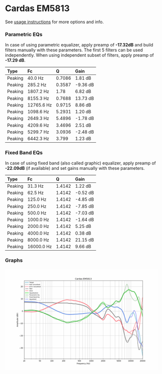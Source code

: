 # Cardas EM5813
See [usage instructions](https://github.com/jaakkopasanen/AutoEq#usage) for more options and info.

### Parametric EQs
In case of using parametric equalizer, apply preamp of **-17.32dB** and build filters manually
with these parameters. The first 5 filters can be used independently.
When using independent subset of filters, apply preamp of **-17.29 dB**.

| Type    | Fc         |      Q | Gain     |
|:--------|:-----------|:-------|:---------|
| Peaking | 40.0 Hz    | 0.7086 | 1.81 dB  |
| Peaking | 285.2 Hz   | 0.3587 | -9.36 dB |
| Peaking | 1807.2 Hz  | 1.78   | 6.82 dB  |
| Peaking | 8155.3 Hz  | 0.7688 | 13.73 dB |
| Peaking | 12765.6 Hz | 0.9715 | 8.86 dB  |
| Peaking | 1098.6 Hz  | 5.2931 | 1.20 dB  |
| Peaking | 2649.3 Hz  | 5.4896 | -1.78 dB |
| Peaking | 4209.6 Hz  | 3.4696 | 2.51 dB  |
| Peaking | 5299.7 Hz  | 3.0936 | -2.48 dB |
| Peaking | 6442.3 Hz  | 3.799  | 1.23 dB  |

### Fixed Band EQs
In case of using fixed band (also called graphic) equalizer, apply preamp of **-22.09dB**
(if available) and set gains manually with these parameters.

| Type    | Fc         |      Q | Gain     |
|:--------|:-----------|:-------|:---------|
| Peaking | 31.3 Hz    | 1.4142 | 1.22 dB  |
| Peaking | 62.5 Hz    | 1.4142 | -0.52 dB |
| Peaking | 125.0 Hz   | 1.4142 | -4.85 dB |
| Peaking | 250.0 Hz   | 1.4142 | -7.85 dB |
| Peaking | 500.0 Hz   | 1.4142 | -7.03 dB |
| Peaking | 1000.0 Hz  | 1.4142 | -1.64 dB |
| Peaking | 2000.0 Hz  | 1.4142 | 5.25 dB  |
| Peaking | 4000.0 Hz  | 1.4142 | 0.38 dB  |
| Peaking | 8000.0 Hz  | 1.4142 | 21.15 dB |
| Peaking | 16000.0 Hz | 1.4142 | 9.66 dB  |

### Graphs
![](./Cardas%20EM5813.png)